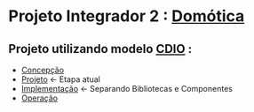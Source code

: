 # Projeto Integrador 2 : [Domótica](/Contextualizacao/README.md)
 
## Projeto utilizando modelo [CDIO](http://www.cdio.org/about) :
* [Concepção](/Concepcao/README.md) 
* [Projeto](/Projeto/README.md) &larr; Etapa atual
* [Implementação](/Implemantacao/README.md)  &larr; Separando Bibliotecas e Componentes 
* [Operação](/Operacao/README.md)
